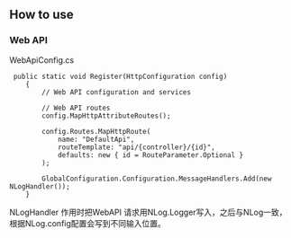 How to use
-----------------

### Web API
	
WebApiConfig.cs

	 public static void Register(HttpConfiguration config)
        {
            // Web API configuration and services

            // Web API routes
            config.MapHttpAttributeRoutes();

            config.Routes.MapHttpRoute(
                name: "DefaultApi",
                routeTemplate: "api/{controller}/{id}",
                defaults: new { id = RouteParameter.Optional }
            );

            GlobalConfiguration.Configuration.MessageHandlers.Add(new NLogHandler());
        }


NLogHandler 作用时把WebAPI 请求用NLog.Logger写入，之后与NLog一致，根据NLog.config配置会写到不同输入位置。